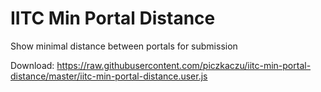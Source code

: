 # IITC Min Portal Distance
Show minimal distance between portals for submission

Download: https://raw.githubusercontent.com/piczkaczu/iitc-min-portal-distance/master/iitc-min-portal-distance.user.js
